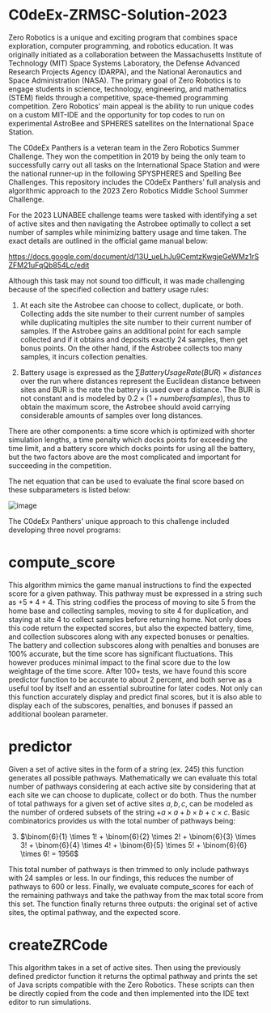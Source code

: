 # C0deEx-ZRMSC-Solution-2023
Zero Robotics is a unique and exciting program that combines space exploration, computer programming, and robotics education. It was originally initiated as a collaboration between the Massachusetts Institute of Technology (MIT) Space Systems Laboratory, the Defense Advanced Research Projects Agency (DARPA), and the National Aeronautics and Space Administration (NASA). The primary goal of Zero Robotics is to engage students in science, technology, engineering, and mathematics (STEM) fields through a competitive, space-themed programming competition. Zero Robotics' main appeal is the ability to run unique codes on a custom MIT-IDE and the opportunity for top codes to run on experimental AstroBee and SPHERES satellites on the International Space Station.

The C0deEx Panthers is a veteran team in the Zero Robotics Summer Challenge. They won the competition in 2019 by being the only team to successfully carry out all tasks on the International Space Station and were the national runner-up in the following SPYSPHERES and Spelling Bee Challenges. This repository includes the C0deEx Panthers' full analysis and algorithmic approach to the 2023 Zero Robotics Middle School Summer Challenge.

For the 2023 LUNABEE challenge teams were tasked with identifying a set of active sites and then navigating the Astrobee optimally to collect a set number of samples while minimizing battery usage and time taken. The exact details are outlined in the official game manual below:

https://docs.google.com/document/d/13U_ueLhJu9CemtzKwgjeGeWMz1rSZFM21uFqQb854Lc/edit

Although this task may not sound too difficult, it was made challenging because of the specified collection and battery usage rules:

1. At each site the Astrobee can choose to collect, duplicate, or both. Collecting adds the site number to their current number of samples while duplicating multiples the site number to their current number of samples. If the Astrobee gains an additional point for each sample collected and if it obtains and deposits exactly 24 samples, then get bonus points. On the other hand, if the Astrobee collects too many samples, it incurs collection penalties.

2. Battery usage is expressed as the $\sum Battery Usage Rate (BUR) \times distances$ over the run where distances represent the Euclidean distance between sites and BUR is the rate the battery is used over a distance. The BUR is not constant and is modeled by $0.2 \times (1 + number of samples)$, thus to obtain the maximum score, the Astrobee should avoid carrying considerable amounts of samples over long distances.

There are other components: a time score which is optimized with shorter simulation lengths, a time penalty which docks points for exceeding the time limit, and a battery score which docks points for using all the battery, but the two factors above are the most complicated and important for succeeding in the competition.

The net equation that can be used to evaluate the final score based on these subparameters is listed below:

![image](https://github.com/ArmWarrior25/C0deEx-ZRMSC-Solution/assets/87990660/320b4bce-bd8d-49b4-bdc8-a7c25d8bae57)

The C0deEx Panthers' unique approach to this challenge included developing three novel programs:

# compute_score

This algorithm mimics the game manual instructions to find the expected score for a given pathway. This pathway must be expressed in a string such as $+5*4+4$. This string codifies the process of moving to site 5 from the home base and collecting samples, moving to site 4 for duplication, and staying at site 4 to collect samples before returning home. Not only does this code return the expected scores, but also the expected battery, time, and collection subscores along with any expected bonuses or penalties. The battery and collection subscores along with penalties and bonuses are 100% accurate, but the time score has significant fluctuations. This however produces minimal impact to the final score due to the low weightage of the time score. After 100+ tests, we have found this score predictor function to be accurate to about $2$ percent, and both serve as a useful tool by itself and an essential subroutine for later codes. Not only can this function accurately display and predict final scores, but it is also able to display each of the subscores, penalties, and bonuses if passed an additional boolean parameter.

# predictor

Given a set of active sites in the form of a string (ex. $2 4 5$) this function generates all possible pathways. Mathematically we can evaluate this total number of pathways considering at each active site by considering that at each site we can choose to duplicate, collect or do both. Thus the number of total pathways for a given set of active sites $a, b, c$, can be modeled as the number of ordered subsets of the string $+a \times a+b \times b+c \times c$. Basic combinatorics provides us with the total number of pathways being:

3. $\binom{6}{1} \times 1! + \binom{6}{2} \times 2! + \binom{6}{3} \times 3! + \binom{6}{4} \times 4! + \binom{6}{5} \times 5! + \binom{6}{6} \times 6! = 1956$

This total number of pathways is then trimmed to only include pathways with 24 samples or less. In our findings, this reduces the number of pathways to 600 or less. Finally, we evaluate compute_scores for each of the remaining pathways and take the pathway from the max total score from this set. The function finally returns three outputs: the original set of active sites, the optimal pathway, and the expected score.

# createZRCode

This algorithm takes in a set of active sites. Then using the previously defined predictor function it returns the optimal pathway and prints the set of Java scripts compatible with the Zero Robotics. These scripts can then be directly copied from the code and then implemented into the IDE text editor to run simulations.
